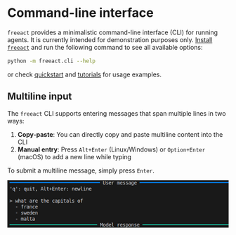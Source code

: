 # Command-line interface

`freeact` provides a minimalistic command-line interface (CLI) for running agents. It is currently intended for demonstration purposes only. [Install `freeact`](installation.md) and run the following command to see all available options:

```bash
python -m freeact.cli --help
```

or check [quickstart](quickstart.md) and [tutorials](tutorials/index.md) for usage examples.

## Multiline input

The `freeact` CLI supports entering messages that span multiple lines in two ways:

1. **Copy-paste**: You can directly copy and paste multiline content into the CLI
2. **Manual entry**: Press `Alt+Enter` (Linux/Windows) or `Option+Enter` (macOS) to add a new line while typing

To submit a multiline message, simply press `Enter`.

![Multiline input](img/multiline.png)
